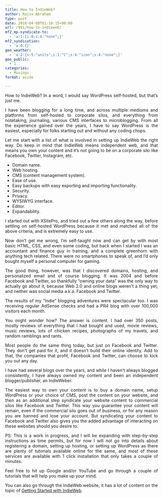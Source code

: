 ```yaml
---
title: How to IndieWeb?
author: Rajiv Abraham
type: post
date: 2018-04-08T01:10:15+00:00
url: /991/how-to-indieweb/
mf2_mp-syndicate-to:
  - 'a:1:{i:0;s:4:"none";}'
mf2_syndication:
  - 'a:0:{}'
geo_weather:
  - 'a:2:{s:5:"units";s:1:"C";s:4:"icon";s:4:"none";}'
geo_public:
  - 1
categories:
  - Musings
format: aside

---
```

<p style="text-align: justify;">
  How to IndieWeb? In a word, I would say WordPress self-hosted, but that’s just me.
</p>

<p style="text-align: justify;">
  I have been blogging for a long time, and across multiple mediums and platforms from self-hosted to corporate silos, and everything from notetaking, journaling, various CMS interfaces to microblogging. From all the experience gained over the years, I have to say WordPress is the easiest, especially for folks starting out and without any coding chops.
</p>

<p style="text-align: justify;">
  Let me start with a list of what is involved in setting up IndieWeb the right way. Do keep in mind that IndieWeb means independent web, and that means you own your content and it’s not going to be on a corporate silo like Facebook, Twitter, Instagram, etc.
</p>

<ul style="text-align: justify;">
  <li>
    Domain name.
  </li>
  <li>
    Web hosting.
  </li>
  <li>
    CMS (content management system).
  </li>
  <li>
    Ease of use.
  </li>
  <li>
    Easy backups with easy exporting and importing functionality.
  </li>
  <li>
    Security.
  </li>
  <li>
    Privacy.
  </li>
  <li>
    WYSIWYG interface.
  </li>
  <li>
    Editor.
  </li>
  <li>
    Expandability.
  </li>
</ul>

<p style="text-align: justify;">
  I started out with XSitePro, and tried out a few others along the way, before settling on self-hosted WordPress because it met and matched all of the above criteria, and is extremely easy to use.
</p>

<p style="text-align: justify;">
  Now don’t get me wrong, I’m self-taught now and can get by with most basic HTML, CSS, and even some coding, but back when I started I was an accountant and finance guy in training, and a complete greenhorn with anything tech related. There were no smartphones to speak of, and I’d only bought myself a personal computer for gaming.
</p>

<p style="text-align: justify;">
  The good thing, however, was that I discovered domains, hosting, and personalized email and of course blogging. It was 2004 and before Facebook and Twitter, so thankfully “owning your data” was the only way to actually go about it, because Web 2.0 and online blogs weren’t a thing yet, and neither was social media a.k.a. Facebook and Twitter.
</p>

<p style="text-align: justify;">
  The results of my “Indie“ blogging adventures were spectacular too. I was receiving regular AdSense checks and had a PR4 blog with over 100,000 visitors each month.
</p>

<p style="text-align: justify;">
  You might wonder how? The answer is content. I had over 350 posts, mostly reviews of everything that I had bought and used, movie reviews, music reviews, lots of chicken recipes, photographs of my travels, and random ramblings and rants.
</p>

<p style="text-align: justify;">
  Most people do the same thing today, but just on Facebook and Twitter. They don’t get paid for it, and it doesn’t build their online identity. Add to that, the companies that profit, Facebook and Twitter, can choose to kick you out any day.
</p>

<p style="text-align: justify;">
  I have had several blogs over the years, and while I haven’t always blogged consistently, I have always owned my content and been an independent blogger/publisher, an IndieWeber.
</p>

<p style="text-align: justify;">
  The easiest way to own your content is to buy a domain name, setup WordPress or your choice of CMS, post the content on your website, and then as an additional step syndicate your website content to commercial silos like Facebook and Twitter. This way you guarantee your content will remain, even if the commercial silo goes out of business, or for any reason you are banned and lose your account. But syndicating your content to Facebook and Twitter also gives you the added advantage of interacting on these websites should you desire to.
</p>

<p style="text-align: justify;">
  PS: This is a work in progress, and I will be expanding with step-by-step instructions as time permits, but for now I will not go into details about registering a domain, setting up hosting, or setting up WordPress as there are plenty of tutorials available online for the same, and most of these services are available with 1 click installation that only takes a couple of minutes.
</p>

<p style="text-align: justify;">
  Feel free to hit up Google and/or YouTube and go through a couple of tutorials that will help you make up your mind.
</p>

<p style="text-align: justify;">
  You can also go through the IndieWeb website, it has a lot of content on the topic of <a href="https://indieweb.org/Getting_Started" target="_blank" rel="noopener">Getting Started with IndieWeb</a>.
</p>